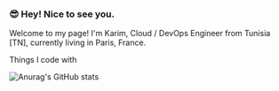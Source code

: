 ### :sunglasses: Hey! Nice to see you. 

<!--
**karimarous/karimarous** is a ✨ _special_ ✨ repository because its `README.md` (this file) appears on your GitHub profile.

Here are some ideas to get you started:

- 🔭 I’m currently working on ...
- 🌱 I’m currently learning ...
- 👯 I’m looking to collaborate on ...
- 🤔 I’m looking for help with ...
- 💬 Ask me about ...
- 📫 How to reach me: ...
- 😄 Pronouns: ...
- ⚡ Fun fact: ...
-->


Welcome to my page!
I'm Karim, Cloud / DevOps Engineer from Tunisia [TN], currently living in  Paris, France.

Things I code with

![Anurag's GitHub stats](https://github-readme-stats.vercel.app/api?username=karimarous)
